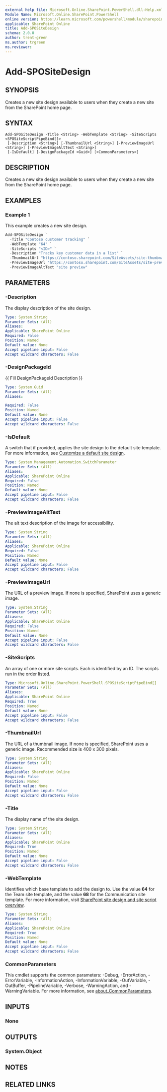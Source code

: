 ```yaml
---
external help file: Microsoft.Online.SharePoint.PowerShell.dll-Help.xml
Module Name: Microsoft.Online.SharePoint.PowerShell
online version: https://learn.microsoft.com/powershell/module/sharepoint-online/add-spositedesign
applicable: SharePoint Online
title: Add-SPOSiteDesign
schema: 2.0.0
author: trent-green
ms.author: trgreen
ms.reviewer:
---
```


# Add-SPOSiteDesign

## SYNOPSIS

Creates a new site design available to users when they create a new site from the SharePoint home page.

## SYNTAX

```
Add-SPOSiteDesign -Title <String> -WebTemplate <String> -SiteScripts <SPOSiteScriptPipeBind[]>
 [-Description <String>] [-ThumbnailUrl <String>] [-PreviewImageUrl <String>] [-PreviewImageAltText <String>]
 [-IsDefault] [-DesignPackageId <Guid>] [<CommonParameters>]
```

## DESCRIPTION

Creates a new site design available to users when they create a new site from the SharePoint home page.

## EXAMPLES

### Example 1

This example creates a new site design.

```powershell
Add-SPOSiteDesign `
  -Title "Contoso customer tracking" `
  -WebTemplate "64" `
  -SiteScripts "<ID>" `
  -Description "Tracks key customer data in a list" `
  -ThumbnailUrl "https://contoso.sharepoint.com/SiteAssets/site-thumbnail.png" `
  -PreviewImageUrl "https://contoso.sharepoint.com/SiteAssets/site-preview.png" `
  -PreviewImageAltText "site preview"
```

## PARAMETERS

### -Description

The display description of the site design.

```yaml
Type: System.String
Parameter Sets: (All)
Aliases:
Applicable: SharePoint Online
Required: False
Position: Named
Default value: None
Accept pipeline input: False
Accept wildcard characters: False
```

### -DesignPackageId
{{ Fill DesignPackageId Description }}

```yaml
Type: System.Guid
Parameter Sets: (All)
Aliases:

Required: False
Position: Named
Default value: None
Accept pipeline input: False
Accept wildcard characters: False
```

### -IsDefault

A switch that if provided, applies the site design to the default site template. For more information, see [Customize a default site design](/sharepoint/dev/declarative-customization/customize-default-site-design).

```yaml
Type: System.Management.Automation.SwitchParameter
Parameter Sets: (All)
Aliases:
Applicable: SharePoint Online
Required: False
Position: Named
Default value: None
Accept pipeline input: False
Accept wildcard characters: False
```

### -PreviewImageAltText

The alt text description of the image for accessibility.

```yaml
Type: System.String
Parameter Sets: (All)
Aliases:
Applicable: SharePoint Online
Required: False
Position: Named
Default value: None
Accept pipeline input: False
Accept wildcard characters: False
```

### -PreviewImageUrl

The URL of a preview image. If none is specified, SharePoint uses a generic image.

```yaml
Type: System.String
Parameter Sets: (All)
Aliases:
Applicable: SharePoint Online
Required: False
Position: Named
Default value: None
Accept pipeline input: False
Accept wildcard characters: False
```

### -SiteScripts

An array of one or more site scripts. Each is identified by an ID. The scripts run in the order listed.

```yaml
Type: Microsoft.Online.SharePoint.PowerShell.SPOSiteScriptPipeBind[]
Parameter Sets: (All)
Aliases:
Applicable: SharePoint Online
Required: True
Position: Named
Default value: None
Accept pipeline input: False
Accept wildcard characters: False
```

### -ThumbnailUrl

The URL of a thumbnail image. If none is specified, SharePoint uses a generic image. Recommended size is 400 x 300 pixels.

```yaml
Type: System.String
Parameter Sets: (All)
Aliases:
Applicable: SharePoint Online
Required: False
Position: Named
Default value: None
Accept pipeline input: False
Accept wildcard characters: False
```

### -Title

The display name of the site design.

```yaml
Type: System.String
Parameter Sets: (All)
Aliases:
Applicable: SharePoint Online
Required: True
Position: Named
Default value: None
Accept pipeline input: False
Accept wildcard characters: False
```

### -WebTemplate

Identifies which base template to add the design to. Use the value **64** for the Team site template, and the value **68** for the Communication site template.
For more information, visit [SharePoint site design and site script overview](/sharepoint/dev/declarative-customization/site-design-overview).

```yaml
Type: System.String
Parameter Sets: (All)
Aliases:
Applicable: SharePoint Online
Required: True
Position: Named
Default value: None
Accept pipeline input: False
Accept wildcard characters: False
```

### CommonParameters
This cmdlet supports the common parameters: -Debug, -ErrorAction, -ErrorVariable, -InformationAction, -InformationVariable, -OutVariable, -OutBuffer, -PipelineVariable, -Verbose, -WarningAction, and -WarningVariable. For more information, see [about_CommonParameters](https://go.microsoft.com/fwlink/?LinkID=113216).

## INPUTS

### None

## OUTPUTS

### System.Object

## NOTES

## RELATED LINKS
